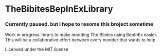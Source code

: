 # TheBibitesBepInExLibrary
### **Currently paused. but I hope to resome this broject sometime**
Work in progress library to make modding The Bibites using BepInEx easier. This will be a collaborative effort between every modder that wants to help.

Licensed under the MIT license
